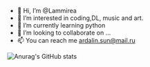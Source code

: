 - 👋 Hi, I’m @Lammirea
- 👀 I’m interested in coding,DL, music and art.
- 🌱 I’m currently learning python
- 💞️ I’m looking to collaborate on ...
- 📫 You can reach me ardalin.sun@mail.ru

![Anurag's GitHub stats](https://github-readme-stats.vercel.app/api?username=anuraghazra&theme=dark&show_icons=true)

<!---
Lammirea/Lammirea is a ✨ special ✨ repository because its `README.md` (this file) appears on your GitHub profile.
You can click the Preview link to take a look at your changes.
--->

